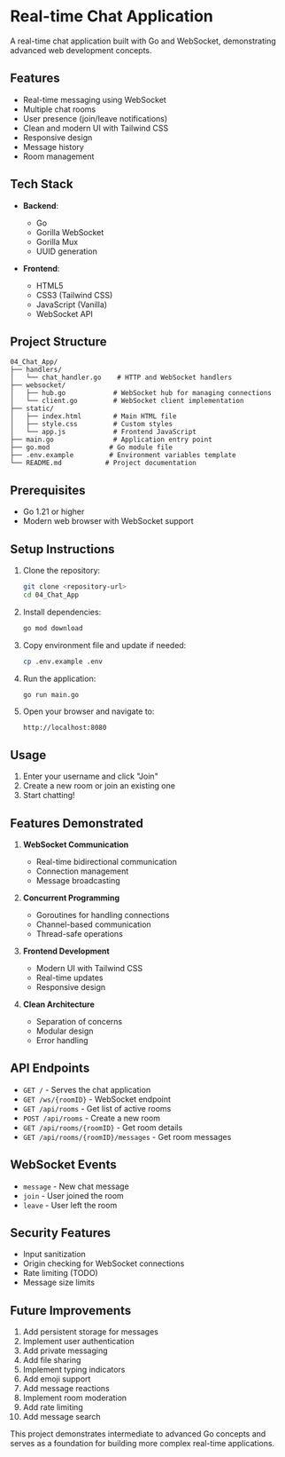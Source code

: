 # Real-time Chat Application

A real-time chat application built with Go and WebSocket, demonstrating advanced web development concepts.

## Features

- Real-time messaging using WebSocket
- Multiple chat rooms
- User presence (join/leave notifications)
- Clean and modern UI with Tailwind CSS
- Responsive design
- Message history
- Room management

## Tech Stack

- **Backend**:
  - Go
  - Gorilla WebSocket
  - Gorilla Mux
  - UUID generation
  
- **Frontend**:
  - HTML5
  - CSS3 (Tailwind CSS)
  - JavaScript (Vanilla)
  - WebSocket API

## Project Structure

```
04_Chat_App/
├── handlers/
│   └── chat_handler.go    # HTTP and WebSocket handlers
├── websocket/
│   ├── hub.go            # WebSocket hub for managing connections
│   └── client.go         # WebSocket client implementation
├── static/
│   ├── index.html        # Main HTML file
│   ├── style.css         # Custom styles
│   └── app.js            # Frontend JavaScript
├── main.go               # Application entry point
├── go.mod               # Go module file
├── .env.example         # Environment variables template
└── README.md           # Project documentation
```

## Prerequisites

- Go 1.21 or higher
- Modern web browser with WebSocket support

## Setup Instructions

1. Clone the repository:
   ```bash
   git clone <repository-url>
   cd 04_Chat_App
   ```

2. Install dependencies:
   ```bash
   go mod download
   ```

3. Copy environment file and update if needed:
   ```bash
   cp .env.example .env
   ```

4. Run the application:
   ```bash
   go run main.go
   ```

5. Open your browser and navigate to:
   ```
   http://localhost:8080
   ```

## Usage

1. Enter your username and click "Join"
2. Create a new room or join an existing one
3. Start chatting!

## Features Demonstrated

1. **WebSocket Communication**
   - Real-time bidirectional communication
   - Connection management
   - Message broadcasting

2. **Concurrent Programming**
   - Goroutines for handling connections
   - Channel-based communication
   - Thread-safe operations

3. **Frontend Development**
   - Modern UI with Tailwind CSS
   - Real-time updates
   - Responsive design

4. **Clean Architecture**
   - Separation of concerns
   - Modular design
   - Error handling

## API Endpoints

- `GET /` - Serves the chat application
- `GET /ws/{roomID}` - WebSocket endpoint
- `GET /api/rooms` - Get list of active rooms
- `POST /api/rooms` - Create a new room
- `GET /api/rooms/{roomID}` - Get room details
- `GET /api/rooms/{roomID}/messages` - Get room messages

## WebSocket Events

- `message` - New chat message
- `join` - User joined the room
- `leave` - User left the room

## Security Features

- Input sanitization
- Origin checking for WebSocket connections
- Rate limiting (TODO)
- Message size limits

## Future Improvements

1. Add persistent storage for messages
2. Implement user authentication
3. Add private messaging
4. Add file sharing
5. Implement typing indicators
6. Add emoji support
7. Add message reactions
8. Implement room moderation
9. Add rate limiting
10. Add message search

This project demonstrates intermediate to advanced Go concepts and serves as a foundation for building more complex real-time applications.
